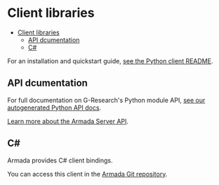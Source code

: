 # Client libraries
- [Client libraries](#client-libraries)
  - [API dcumentation](#api-dcumentation)
  - [C#](#c)

For an installation and quickstart guide, [see the Python client README](https://github.com/armadaproject/armada/blob/master/client/python/README.md).

## API dcumentation

For full documentation on G-Research's Python module API, [see our autogenerated Python API docs](https://armadaproject.io/python_armada_client).

[Learn more about the Armada Server API](https://armadaproject.io/api).

## C#

Armada provides C# client bindings.

You can access this client in the [Armada Git repository](https://github.com/armadaproject/armada/tree/master/client/DotNet).
